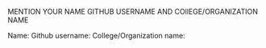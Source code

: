 MENTION YOUR NAME GITHUB USERNAME AND COllEGE/ORGANIZATION NAME

Name:
Github username:
College/Organization name:


